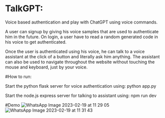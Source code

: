 # TalkGPT:
Voice based authentication and play with ChatGPT using voice commands.

A user can signup by giving his voice samples that are used to authenticate him in the future. On login, a user have to read a random generated code in his voice to get authenticated.

Once the user is authenticated using his voice, he can talk to a voice assistant at the click of a button and literally ask him anything. The assistant can also be used to navigate throughout the website without touching the mouse and keyboard, just by your voice.

#How to run:

Start the python flask server for voice authentication using:
python app.py

Start the node.js express server for talking to assistant using:
npm run dev

#Demo
![WhatsApp Image 2023-02-19 at 11 29 05](https://user-images.githubusercontent.com/104530435/219931895-1cc3e60a-a47c-4d44-9f45-4b998b3d9cec.jpg)
![WhatsApp Image 2023-02-19 at 11 31 43](https://user-images.githubusercontent.com/104530435/219931911-a4081b42-a147-4695-910d-027ae9698f7e.jpg)
